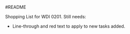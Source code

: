 #README

Shopping List for WDI 0201. Still needs:
<ul>
	<li>Line-through and red text to apply to new tasks added.</li>
</ul>